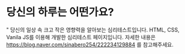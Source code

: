 # 당신의 하루는 어떤가요?
" 당신의 일상 속 크고 작은 영향력을 알아보는 심리테스트입니다.
HTML, CSS, Vanila JS를 이용해 개발한 심리테스트 페이지입니다. 
자세한 내용은 https://blog.naver.com/sinabero254/222234129884 를 참고해주세요.
